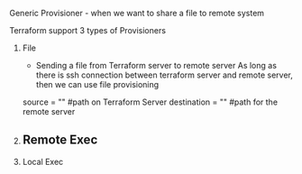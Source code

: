 Generic Provisioner - when we want to share a file to remote system 

Terraform support 3 types of Provisioners

1. File  
   - Sending a file from Terraform server to remote server 
     As long as there is ssh connection between terraform server and remote server, then we can use file provisioning 

    source = "" #path on Terraform Server
    destination = "" #path for the remote server 

2. Remote Exec
   - 

3. Local Exec
